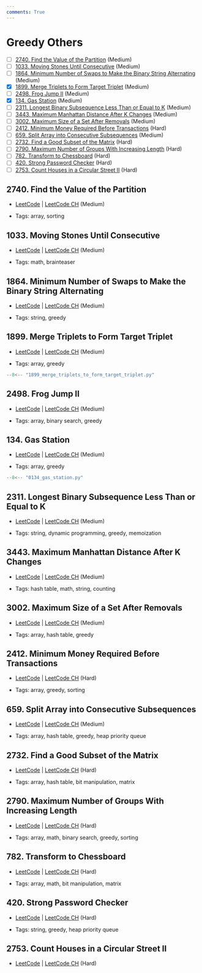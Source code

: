 ```yaml
---
comments: True
---
```


# Greedy Others

- [ ] [2740. Find the Value of the Partition](https://leetcode.cn/problems/find-the-value-of-the-partition/) (Medium)
- [ ] [1033. Moving Stones Until Consecutive](https://leetcode.cn/problems/moving-stones-until-consecutive/) (Medium)
- [ ] [1864. Minimum Number of Swaps to Make the Binary String Alternating](https://leetcode.cn/problems/minimum-number-of-swaps-to-make-the-binary-string-alternating/) (Medium)
- [x] [1899. Merge Triplets to Form Target Triplet](https://leetcode.cn/problems/merge-triplets-to-form-target-triplet/) (Medium)
- [ ] [2498. Frog Jump II](https://leetcode.cn/problems/frog-jump-ii/) (Medium)
- [x] [134. Gas Station](https://leetcode.cn/problems/gas-station/) (Medium)
- [ ] [2311. Longest Binary Subsequence Less Than or Equal to K](https://leetcode.cn/problems/longest-binary-subsequence-less-than-or-equal-to-k/) (Medium)
- [ ] [3443. Maximum Manhattan Distance After K Changes](https://leetcode.cn/problems/maximum-manhattan-distance-after-k-changes/) (Medium)
- [ ] [3002. Maximum Size of a Set After Removals](https://leetcode.cn/problems/maximum-size-of-a-set-after-removals/) (Medium)
- [ ] [2412. Minimum Money Required Before Transactions](https://leetcode.cn/problems/minimum-money-required-before-transactions/) (Hard)
- [ ] [659. Split Array into Consecutive Subsequences](https://leetcode.cn/problems/split-array-into-consecutive-subsequences/) (Medium)
- [ ] [2732. Find a Good Subset of the Matrix](https://leetcode.cn/problems/find-a-good-subset-of-the-matrix/) (Hard)
- [ ] [2790. Maximum Number of Groups With Increasing Length](https://leetcode.cn/problems/maximum-number-of-groups-with-increasing-length/) (Hard)
- [ ] [782. Transform to Chessboard](https://leetcode.cn/problems/transform-to-chessboard/) (Hard)
- [ ] [420. Strong Password Checker](https://leetcode.cn/problems/strong-password-checker/) (Hard)
- [ ] [2753. Count Houses in a Circular Street II](https://leetcode.cn/problems/count-houses-in-a-circular-street-ii/) (Hard)

## 2740. Find the Value of the Partition

-   [LeetCode](https://leetcode.com/problems/find-the-value-of-the-partition/) | [LeetCode CH](https://leetcode.cn/problems/find-the-value-of-the-partition/) (Medium)

-   Tags: array, sorting

## 1033. Moving Stones Until Consecutive

-   [LeetCode](https://leetcode.com/problems/moving-stones-until-consecutive/) | [LeetCode CH](https://leetcode.cn/problems/moving-stones-until-consecutive/) (Medium)

-   Tags: math, brainteaser

## 1864. Minimum Number of Swaps to Make the Binary String Alternating

-   [LeetCode](https://leetcode.com/problems/minimum-number-of-swaps-to-make-the-binary-string-alternating/) | [LeetCode CH](https://leetcode.cn/problems/minimum-number-of-swaps-to-make-the-binary-string-alternating/) (Medium)

-   Tags: string, greedy

## 1899. Merge Triplets to Form Target Triplet

-   [LeetCode](https://leetcode.com/problems/merge-triplets-to-form-target-triplet/) | [LeetCode CH](https://leetcode.cn/problems/merge-triplets-to-form-target-triplet/) (Medium)

-   Tags: array, greedy

```python title="1899. Merge Triplets to Form Target Triplet - Python Solution"
--8<-- "1899_merge_triplets_to_form_target_triplet.py"
```

## 2498. Frog Jump II

-   [LeetCode](https://leetcode.com/problems/frog-jump-ii/) | [LeetCode CH](https://leetcode.cn/problems/frog-jump-ii/) (Medium)

-   Tags: array, binary search, greedy

## 134. Gas Station

-   [LeetCode](https://leetcode.com/problems/gas-station/) | [LeetCode CH](https://leetcode.cn/problems/gas-station/) (Medium)

-   Tags: array, greedy

```python title="134. Gas Station - Python Solution"
--8<-- "0134_gas_station.py"
```

## 2311. Longest Binary Subsequence Less Than or Equal to K

-   [LeetCode](https://leetcode.com/problems/longest-binary-subsequence-less-than-or-equal-to-k/) | [LeetCode CH](https://leetcode.cn/problems/longest-binary-subsequence-less-than-or-equal-to-k/) (Medium)

-   Tags: string, dynamic programming, greedy, memoization

## 3443. Maximum Manhattan Distance After K Changes

-   [LeetCode](https://leetcode.com/problems/maximum-manhattan-distance-after-k-changes/) | [LeetCode CH](https://leetcode.cn/problems/maximum-manhattan-distance-after-k-changes/) (Medium)

-   Tags: hash table, math, string, counting

## 3002. Maximum Size of a Set After Removals

-   [LeetCode](https://leetcode.com/problems/maximum-size-of-a-set-after-removals/) | [LeetCode CH](https://leetcode.cn/problems/maximum-size-of-a-set-after-removals/) (Medium)

-   Tags: array, hash table, greedy

## 2412. Minimum Money Required Before Transactions

-   [LeetCode](https://leetcode.com/problems/minimum-money-required-before-transactions/) | [LeetCode CH](https://leetcode.cn/problems/minimum-money-required-before-transactions/) (Hard)

-   Tags: array, greedy, sorting

## 659. Split Array into Consecutive Subsequences

-   [LeetCode](https://leetcode.com/problems/split-array-into-consecutive-subsequences/) | [LeetCode CH](https://leetcode.cn/problems/split-array-into-consecutive-subsequences/) (Medium)

-   Tags: array, hash table, greedy, heap priority queue

## 2732. Find a Good Subset of the Matrix

-   [LeetCode](https://leetcode.com/problems/find-a-good-subset-of-the-matrix/) | [LeetCode CH](https://leetcode.cn/problems/find-a-good-subset-of-the-matrix/) (Hard)

-   Tags: array, hash table, bit manipulation, matrix

## 2790. Maximum Number of Groups With Increasing Length

-   [LeetCode](https://leetcode.com/problems/maximum-number-of-groups-with-increasing-length/) | [LeetCode CH](https://leetcode.cn/problems/maximum-number-of-groups-with-increasing-length/) (Hard)

-   Tags: array, math, binary search, greedy, sorting

## 782. Transform to Chessboard

-   [LeetCode](https://leetcode.com/problems/transform-to-chessboard/) | [LeetCode CH](https://leetcode.cn/problems/transform-to-chessboard/) (Hard)

-   Tags: array, math, bit manipulation, matrix

## 420. Strong Password Checker

-   [LeetCode](https://leetcode.com/problems/strong-password-checker/) | [LeetCode CH](https://leetcode.cn/problems/strong-password-checker/) (Hard)

-   Tags: string, greedy, heap priority queue

## 2753. Count Houses in a Circular Street II

-   [LeetCode](https://leetcode.com/problems/count-houses-in-a-circular-street-ii/) | [LeetCode CH](https://leetcode.cn/problems/count-houses-in-a-circular-street-ii/) (Hard)
